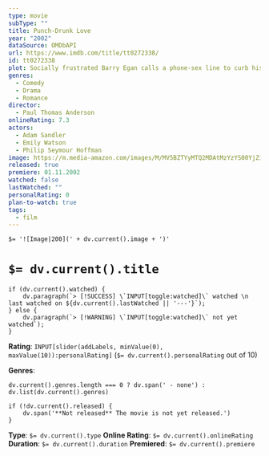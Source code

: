 ```yaml
---
type: movie
subType: ""
title: Punch-Drunk Love
year: "2002"
dataSource: OMDbAPI
url: https://www.imdb.com/title/tt0272338/
id: tt0272338
plot: Socially frustrated Barry Egan calls a phone-sex line to curb his loneliness. Little does he know it will land him in deep trouble and will jeopardize his burgeoning romance with the mysterious Lena.
genres:
  - Comedy
  - Drama
  - Romance
director:
  - Paul Thomas Anderson
onlineRating: 7.3
actors:
  - Adam Sandler
  - Emily Watson
  - Philip Seymour Hoffman
image: https://m.media-amazon.com/images/M/MV5BZTYyMTQ2MDAtMzYzYS00YjZiLWJiNDUtZjEwNzM4YzE1ZDhhXkEyXkFqcGc@._V1_SX300.jpg
released: true
premiere: 01.11.2002
watched: false
lastWatched: ""
personalRating: 0
plan-to-watch: true
tags:
  - film
---
```


`$= '![Image|200](' + dv.current().image + ')'`

# `$= dv.current().title`

```dataviewjs
if (dv.current().watched) {
	dv.paragraph(`> [!SUCCESS] \`INPUT[toggle:watched]\` watched \n last watched on ${dv.current().lastWatched || '---'}`);
} else {
	dv.paragraph(`> [!WARNING] \`INPUT[toggle:watched]\` not yet watched`);
}
```

**Rating**:  `INPUT[slider(addLabels, minValue(0), maxValue(10)):personalRating]` (`$= dv.current().personalRating` out of 10)

**Genres**:
```dataviewjs
dv.current().genres.length === 0 ? dv.span(' - none') : dv.list(dv.current().genres)
```

```dataviewjs
if (!dv.current().released) {
	dv.span('**Not released** The movie is not yet released.')
}
```

**Type**: `$= dv.current().type`
**Online Rating**: `$= dv.current().onlineRating`
**Duration**:  `$= dv.current().duration`
**Premiered**: `$= dv.current().premiere`